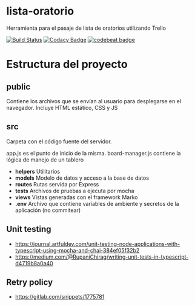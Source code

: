 # lista-oratorio
Herramienta para el pasaje de lista de oratorios utilizando Trello

[![Build Status](https://travis-ci.org/martindafonte/lista-oratorio.svg?branch=master)](https://travis-ci.org/martindafonte/lista-oratorio) [![Codacy Badge](https://api.codacy.com/project/badge/Grade/069b3051f09544afafdd56ec2b32e7fd)](https://www.codacy.com/app/martindafonte/lista-oratorio?utm_source=github.com&amp;utm_medium=referral&amp;utm_content=martindafonte/lista-oratorio&amp;utm_campaign=Badge_Grade) [![codebeat badge](https://codebeat.co/badges/04886549-ef93-46a9-b2cf-70e4bf78b01b)](https://codebeat.co/projects/github-com-martindafonte-lista-oratorio-master)

# Estructura del proyecto

## public
Contiene los archivos que se envían al usuario para desplegarse en el navegador. Incluye HTML estático, CSS y JS

## src
Carpeta con el código fuente del servidor. 

app.js es el punto de inicio de la misma. 
board-manager.js contiene la lógica de manejo de un tablero

- **helpers** Utilitarios 
- **models** Modelo de datos y acceso a la base de datos
- **routes** Rutas servida por Express
- **tests** Archivos de pruebas a ejecuta por mocha
- **views** Vistas generadas con el framework Marko
- **.env** Archivo que contiene variables de ambiente y secretos de la aplicación (no commitear)

## Unit testing

- https://journal.artfuldev.com/unit-testing-node-applications-with-typescript-using-mocha-and-chai-384ef05f32b2
- https://medium.com/@RupaniChirag/writing-unit-tests-in-typescript-d4719b8a0a40

## Retry policy

- https://gitlab.com/snippets/1775781
